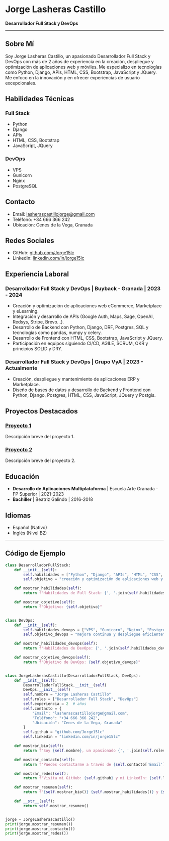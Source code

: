 # Jorge Lasheras Castillo

**Desarrollador Full Stack y DevOps**

---

## Sobre Mí

Soy Jorge Lasheras Castillo, un apasionado Desarrollador Full Stack y DevOps con más de 2 años de experiencia en la creación, despliegue y optimización de aplicaciones web y móviles. Me especializo en tecnologías como Python, Django, APIs, HTML, CSS, Bootstrap, JavaScript y JQuery. Me enfoco en la innovación y en ofrecer experiencias de usuario excepcionales.

## Habilidades Técnicas

### Full Stack
- Python
- Django
- APIs
- HTML, CSS, Bootstrap
- JavaScript, JQuery

### DevOps
- VPS
- Gunicorn
- Nginx
- PostgreSQL

## Contacto

- Email: lasherascastillojorge@gmail.com
- Teléfono: +34 666 366 242
- Ubicación: Cenes de la Vega, Granada

## Redes Sociales

- GitHub: [github.com/Jorge15lc](https://github.com/Jorge15lc)
- LinkedIn: [linkedin.com/in/jorge15lc](https://www.linkedin.com/in/jorge15lc)

## Experiencia Laboral

### Desarrollador Full Stack y DevOps | Buyback - Granada | 2023 - 2024
- Creación y optimización de aplicaciones web eCommerce, Marketplace y eLearning.
- Integración y desarrollo de APIs (Google Auth, Maps, Sage, OpenAI, Redsys, Stripe, Brevo...).
- Desarrollo de Backend con Python, Django, DRF, Postgres, SQL y tecnologías como pandas, numpy y celery.
- Desarrollo de Frontend con HTML, CSS, Bootstrap, JavaScript y JQuery.
- Participación en equipos siguiendo CI/CD, AGILE, SCRUM, OKR y principios SOLID y DRY.

### Desarrollador Full Stack y DevOps | Grupo VyA | 2023 - Actualmente
- Creación, despliegue y mantenimiento de aplicaciones ERP y Marketplace.
- Diseño de bases de datos y desarrollo de Backend y Frontend con Python, Django, Postgres, HTML, CSS, JavaScript, JQuery y Postgis.

## Proyectos Destacados

### [Proyecto 1](#)
Descripción breve del proyecto 1.

### [Proyecto 2](#)
Descripción breve del proyecto 2.

## Educación

- **Desarrollo de Aplicaciones Multiplataforma** | Escuela Arte Granada - FP Superior | 2021-2023
- **Bachiller** | Beatriz Galindo | 2016-2018

## Idiomas

- Español (Nativo)
- Inglés (Nivel B2)

---

## Código de Ejemplo

```python
class DesarrolladorFullStack:
    def __init__(self):
        self.habilidades = ["Python", "Django", "APIs", "HTML", "CSS", "Bootstrap", "JavaScript", "JQuery"]
        self.objetivo = "creación y optimización de aplicaciones web y móviles"

    def mostrar_habilidades(self):
        return f"Habilidades de Full Stack: {', '.join(self.habilidades)}"

    def mostrar_objetivo(self):
        return f"Objetivo: {self.objetivo}"


class DevOps:
    def __init__(self):
        self.habilidades_devops = ["VPS", "Gunicorn", "Nginx", "PostgreSQL"]
        self.objetivo_devops = "mejora continua y despliegue eficiente"

    def mostrar_habilidades_devops(self):
        return f"Habilidades de DevOps: {', '.join(self.habilidades_devops)}"

    def mostrar_objetivo_devops(self):
        return f"Objetivo de DevOps: {self.objetivo_devops}"


class JorgeLasherasCastillo(DesarrolladorFullStack, DevOps):
    def __init__(self):
        DesarrolladorFullStack.__init__(self)
        DevOps.__init__(self)
        self.nombre = "Jorge Lasheras Castillo"
        self.roles = ["Desarrollador Full Stack", "DevOps"]
        self.experiencia = 2  # años
        self.contacto = {
            "Email": "lasherascastillojorge@gmail.com",
            "Teléfono": "+34 666 366 242",
            "Ubicación": "Cenes de la Vega, Granada"
        }
        self.github = "github.com/Jorge15lc"
        self.linkedin = "linkedin.com/in/jorge15lc"

    def mostrar_bio(self):
        return f"Soy {self.nombre}, un apasionado {', '.join(self.roles)} con más de {self.experiencia} años de experiencia."

    def mostrar_contacto(self):
        return f"Puedes contactarme a través de {self.contacto['Email']} o al teléfono {self.contacto['Teléfono']}. Estoy ubicado en {self.contacto['Ubicación']}."

    def mostrar_redes(self):
        return f"Visita mi GitHub: {self.github} y mi LinkedIn: {self.linkedin}"

    def mostrar_resumen(self):
        return f"{self.mostrar_bio()} {self.mostrar_habilidades()} y {self.mostrar_habilidades_devops()}. Me enfoco en la {self.objetivo} y la {self.objetivo_devops}."

    def __str__(self):
        return self.mostrar_resumen()


jorge = JorgeLasherasCastillo()
print(jorge.mostrar_resumen())
print(jorge.mostrar_contacto())
print(jorge.mostrar_redes())
